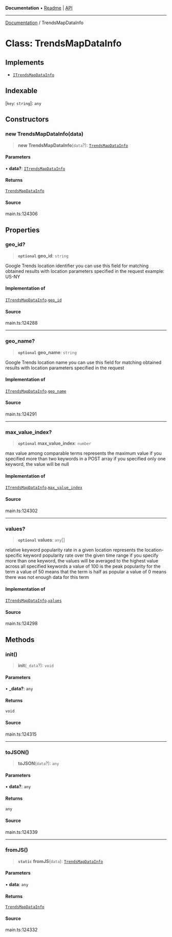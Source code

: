 **Documentation** • [Readme](../README.md) \| [API](../globals.md)

***

[Documentation](../README.md) / TrendsMapDataInfo

# Class: TrendsMapDataInfo

## Implements

- [`ITrendsMapDataInfo`](../interfaces/ITrendsMapDataInfo.md)

## Indexable

 \[`key`: `string`\]: `any`

## Constructors

### new TrendsMapDataInfo(data)

> **new TrendsMapDataInfo**(`data`?): [`TrendsMapDataInfo`](TrendsMapDataInfo.md)

#### Parameters

• **data?**: [`ITrendsMapDataInfo`](../interfaces/ITrendsMapDataInfo.md)

#### Returns

[`TrendsMapDataInfo`](TrendsMapDataInfo.md)

#### Source

main.ts:124306

## Properties

### geo\_id?

> **`optional`** **geo\_id**: `string`

Google Trends location identifier
you can use this field for matching obtained results with location parameters specified in the request
example:
US-NY

#### Implementation of

[`ITrendsMapDataInfo`](../interfaces/ITrendsMapDataInfo.md).[`geo_id`](../interfaces/ITrendsMapDataInfo.md#geo_id)

#### Source

main.ts:124288

***

### geo\_name?

> **`optional`** **geo\_name**: `string`

Google Trends location name
you can use this field for matching obtained results with location parameters specified in the request

#### Implementation of

[`ITrendsMapDataInfo`](../interfaces/ITrendsMapDataInfo.md).[`geo_name`](../interfaces/ITrendsMapDataInfo.md#geo_name)

#### Source

main.ts:124291

***

### max\_value\_index?

> **`optional`** **max\_value\_index**: `number`

max value among comparable terms
represents the maximum value if you specified more than two keywords in a POST array
if you specified only one keyword, the value will be null

#### Implementation of

[`ITrendsMapDataInfo`](../interfaces/ITrendsMapDataInfo.md).[`max_value_index`](../interfaces/ITrendsMapDataInfo.md#max_value_index)

#### Source

main.ts:124302

***

### values?

> **`optional`** **values**: `any`[]

relative keyword popularity rate in a given location
represents the location-specific keyword popularity rate over the given time range
if you specify more than one keyword, the values will be averaged to the highest value across all specified keywords
a value of 100 is the peak popularity for the term
a value of 50 means that the term is half as popular
a value of 0 means there was not enough data for this term

#### Implementation of

[`ITrendsMapDataInfo`](../interfaces/ITrendsMapDataInfo.md).[`values`](../interfaces/ITrendsMapDataInfo.md#values)

#### Source

main.ts:124298

## Methods

### init()

> **init**(`_data`?): `void`

#### Parameters

• **\_data?**: `any`

#### Returns

`void`

#### Source

main.ts:124315

***

### toJSON()

> **toJSON**(`data`?): `any`

#### Parameters

• **data?**: `any`

#### Returns

`any`

#### Source

main.ts:124339

***

### fromJS()

> **`static`** **fromJS**(`data`): [`TrendsMapDataInfo`](TrendsMapDataInfo.md)

#### Parameters

• **data**: `any`

#### Returns

[`TrendsMapDataInfo`](TrendsMapDataInfo.md)

#### Source

main.ts:124332
